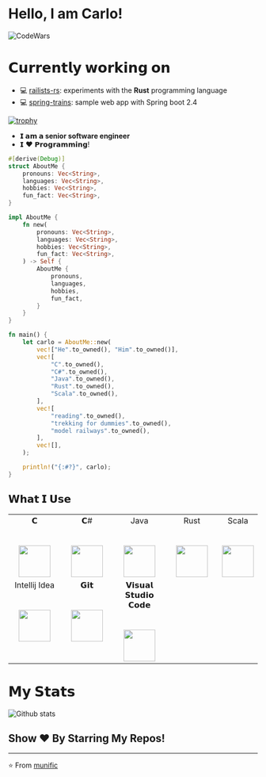 # Hello, I am Carlo!

![CodeWars](https://www.codewars.com/users/CarloMicieli/badges/small)

# 𝗖𝘂𝗿𝗿𝗲𝗻𝘁𝗹𝘆 𝘄𝗼𝗿𝗸𝗶𝗻𝗴 𝗼𝗻

- 💻 [railists-rs](https://github.com/CarloMicieli/railists-rs): experiments with the **Rust** programming language
- 💻 [spring-trains](https://github.com/CarloMicieli/spring-trains): sample web app with Spring boot 2.4

[![trophy](https://github-profile-trophy.vercel.app/?username=CarloMicieli)](https://github.com/ryo-ma/github-profile-trophy)

- **𝗜 𝗮𝗺 𝗮 senior software engineer**
- 𝗜 ❤️ 𝗣𝗿𝗼𝗴𝗿𝗮𝗺𝗺𝗶𝗻𝗴!

```rust
#[derive(Debug)]
struct AboutMe {
    pronouns: Vec<String>,
    languages: Vec<String>,
    hobbies: Vec<String>,
    fun_fact: Vec<String>,
}

impl AboutMe {
    fn new(
        pronouns: Vec<String>,
        languages: Vec<String>,
        hobbies: Vec<String>,
        fun_fact: Vec<String>,
    ) -> Self {
        AboutMe {
            pronouns,
            languages,
            hobbies,
            fun_fact,
        }
    }
}

fn main() {
    let carlo = AboutMe::new(
        vec!["He".to_owned(), "Him".to_owned()],
        vec![
            "C".to_owned(),
            "C#".to_owned(),
            "Java".to_owned(),
            "Rust".to_owned(),
            "Scala".to_owned(),
        ],
        vec![
            "reading".to_owned(),
            "trekking for dummies".to_owned(),
            "model railways".to_owned(),
        ],
        vec![],
    );

    println!("{:#?}", carlo);
}
```

## 𝗪𝗵𝗮𝘁 𝗜 𝗨𝘀𝗲

<table>
  <tbody>
    <tr valign="top">
      <td width="25%" align="center">
        <span>𝗖</span><br><br><br>
        <img height="64px" src="https://cdn.svgporn.com/logos/c.svg">
      </td>
      <td width="25%" align="center">
        <span>𝗖#</span><br><br><br>
        <img height="64px" src="https://cdn.svgporn.com/logos/c-sharp.svg">
      </td>
      <td width="25%" align="center">
        <span>Java</span><br><br><br>
        <img height="64px" src="https://cdn.svgporn.com/logos/java.svg">
      </td>
      <td width="25%" align="center">
        <span>Rust</span><br><br><br>
        <img height="64px" src="https://cdn.svgporn.com/logos/rust.svg">
      </td>
        <td width="25%" align="center">
        <span>Scala</span><br><br><br>
        <img height="64px" src="https://cdn.svgporn.com/logos/scala.svg">
      </td>
    </tr>
    <tr valign="top">
      <td width="25%" align="center">
        <span>Intellij Idea</span><br><br><br>
        <img height="64px" src="https://cdn.worldvectorlogo.com/logos/intellij-idea-1.svg">
      </td>
      <td width="25%" align="center">
        <span>𝗚𝗶𝘁</span><br><br><br>
        <img height="64px" src="https://cdn.svgporn.com/logos/git-icon.svg">
      </td>
      <td width="25%" align="center">
        <span>𝗩𝗶𝘀𝘂𝗮𝗹 𝗦𝘁𝘂𝗱𝗶𝗼 𝗖𝗼𝗱𝗲</span><br><br><br>
        <img height="64px" src="https://cdn.svgporn.com/logos/visual-studio-code.svg">
      </td>
    </tr>
  </tbody>
</table>

# 𝗠𝘆 𝗦𝘁𝗮𝘁𝘀

![Github stats](https://github-readme-stats.vercel.app/api?username=CarloMicieli&show_icons=true&hide_border=true)

## Show ❤️ By Starring My Repos!

---

 ⭐️ From [munific](https://github.com/munific)

